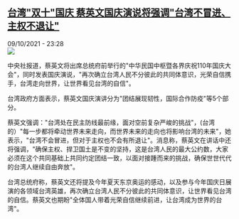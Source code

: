 <!--1633815901000-->
[台湾&quot;双十&quot;国庆 蔡英文国庆演说将强调&quot;台湾不冒进、主权不退让&quot;](https://www.rfi.fr/cn/%E4%B8%AD%E5%9B%BD/20211009-%E5%8F%B0%E6%B9%BE-%E5%8F%8C%E5%8D%81-%E5%9B%BD%E5%BA%86-%E8%94%A1%E8%8B%B1%E6%96%87%E5%9B%BD%E5%BA%86%E6%BC%94%E8%AF%B4%E5%B0%86%E5%BC%BA%E8%B0%83-%E5%8F%B0%E6%B9%BE%E4%B8%8D%E5%86%92%E8%BF%9B-%E4%B8%BB%E6%9D%83%E4%B8%8D%E9%80%80%E8%AE%A9)
------

<div>09/10/2021 - 23:28</div><img src="https://s.rfi.fr/media/display/dcfc89e8-2947-11ec-88a0-005056a97e36/2021-10-09T115614Z_644663644_RC2B6Q9Z2ZKE_RTRMADP_3_TAIWAN-POLITICS.JPG"><div ><p>中央社报道，蔡英文将出席总统府前举行的"中华民国中枢暨各界庆祝110年国庆大会"，同时发表国庆演说，"再次确立台湾人民不分彼此的共同体意识，光荣自信携手，台湾走向世界，让世界看见台湾的自信"。</p><p>台湾政府方面表示，蔡英文国庆演讲分为"团结展现韧性，国际合作防疫"等5个部分。</p><p>蔡英文强调："台湾处在民主防线最前缘，面对空前复杂严峻的挑战"，(台湾的）"每一步都将牵动世界未来走向，而世界未来的走向也将影响台湾的未来"，她表示，"台湾不会冒进，但对于主权也不会有所退让"。消息称，蔡英文在讲话中还将强调，"确保主权、捍卫国土是不变的坚持，这是台湾人民的最大公约数，大家必须在这个共同基础上共同约定团结一致，以面对接踵而来的挑战，确保世世代代的台湾人继续自由奔放"。</p><p>台湾总统府称，蔡英文还将提及今年夏天东京奥运的感动，以及参与今年国庆日展演的各领域台湾英雄，再次确立台湾人民不分彼此的共同体意识，让世界看见台湾的自信。蔡英文也期盼"全体国人带着光荣自信继续前进，让台湾成为世界的台湾"。</p><div data-selfpromo-newsletter></div><div data-selfpromo-app></div></div>
